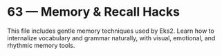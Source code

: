 # 63 — Memory & Recall Hacks

This file includes gentle memory techniques used by Eks2. Learn how to internalize vocabulary and grammar naturally, with visual, emotional, and rhythmic memory tools.